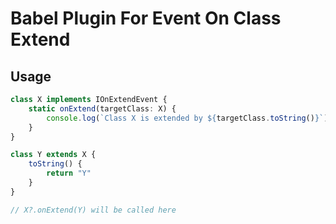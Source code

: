 # Babel Plugin For Event On Class Extend

## Usage

```ts
class X implements IOnExtendEvent {
	static onExtend(targetClass: X) {
		console.log(`Class X is extended by ${targetClass.toString()}`)
	}
}

class Y extends X {
	toString() {
		return "Y"
	}
}

// X?.onExtend(Y) will be called here
```
